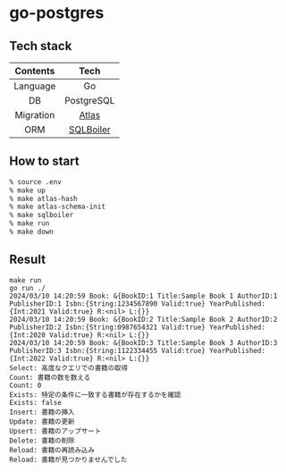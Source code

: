# go-postgres

## Tech stack

|Contents|Tech|
|:-:|:-:|
|Language|Go|
|DB|PostgreSQL|
|Migration|[Atlas](https://github.com/ariga/atlas)|
|ORM|[SQLBoiler](https://github.com/volatiletech/sqlboiler)|

## How to start

```bash
% source .env
% make up
% make atlas-hash
% make atlas-schema-init
% make sqlboiler
% make run
% make down
```

## Result

```
make run
go run ./
2024/03/10 14:20:59 Book: &{BookID:1 Title:Sample Book 1 AuthorID:1 PublisherID:1 Isbn:{String:1234567890 Valid:true} YearPublished:{Int:2021 Valid:true} R:<nil> L:{}}
2024/03/10 14:20:59 Book: &{BookID:2 Title:Sample Book 2 AuthorID:2 PublisherID:2 Isbn:{String:0987654321 Valid:true} YearPublished:{Int:2020 Valid:true} R:<nil> L:{}}
2024/03/10 14:20:59 Book: &{BookID:3 Title:Sample Book 3 AuthorID:3 PublisherID:3 Isbn:{String:1122334455 Valid:true} YearPublished:{Int:2022 Valid:true} R:<nil> L:{}}
Select: 高度なクエリでの書籍の取得
Count: 書籍の数を数える
Count: 0
Exists: 特定の条件に一致する書籍が存在するかを確認
Exists: false
Insert: 書籍の挿入
Update: 書籍の更新
Upsert: 書籍のアップサート
Delete: 書籍の削除
Reload: 書籍の再読み込み
Reload: 書籍が見つかりませんでした
```
